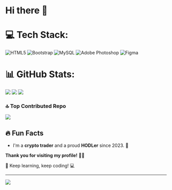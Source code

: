 # Hi there 👋

<!--

Here are some ideas to get you started:

- 🔭 I’m currently working on ...
- 🌱 I’m currently learning android studio with kotlin programming language
- 👯 I’m looking to collaborate on ...
- 🤔 I’m looking for help with ...
- 💬 Ask me about ...
- 📫 How to reach me: ...
- 😄 Pronouns: ...
- ⚡ Fun fact: ...
-->

# 💻 Tech Stack:

![HTML5](https://img.shields.io/badge/html5-%23E34F26.svg?style=for-the-badge&logo=html5&logoColor=white) ![Bootstrap](https://img.shields.io/badge/bootstrap-%238511FA.svg?style=for-the-badge&logo=bootstrap&logoColor=white) ![MySQL](https://img.shields.io/badge/mysql-%2300000f.svg?style=for-the-badge&logo=mysql&logoColor=white) ![Adobe Photoshop](https://img.shields.io/badge/adobe%20photoshop-%2331A8FF.svg?style=for-the-badge&logo=adobe%20photoshop&logoColor=white) ![Figma](https://img.shields.io/badge/figma-%23F24E1E.svg?style=for-the-badge&logo=figma&logoColor=white)

# 📊 GitHub Stats:

![](https://github-readme-stats.vercel.app/api?username=fidataufiq&theme=dark&hide_border=false&include_all_commits=true&count_private=false)
![](https://github-readme-streak-stats.herokuapp.com/?user=fidataufiq&theme=dark&hide_border=false)
![](https://github-readme-stats.vercel.app/api/top-langs/?username=fidataufiq&theme=dark&hide_border=false&include_all_commits=true&count_private=false&layout=compact)

### 🔝 Top Contributed Repo

![](https://github-contributor-stats.vercel.app/api?username=fidataufiq&limit=5&theme=dark&combine_all_yearly_contributions=true)


## 🔥 Fun Facts
- I'm a **crypto trader** and a proud **HODLer** since 2023. 🚀


**Thank you for visiting my profile!** 🙏🏻

🚀 Keep learning, keep coding! 💻

---

[![](https://visitcount.itsvg.in/api?id=fidataufiq&icon=2&color=1)](https://visitcount.itsvg.in)

<!-- Proudly created with GPRM ( https://gprm.itsvg.in ) -->
